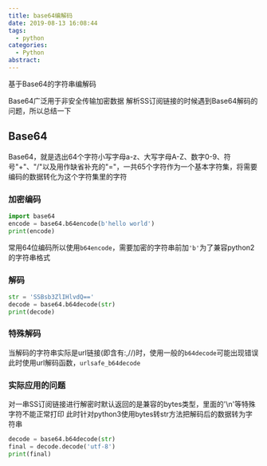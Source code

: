 ```yaml
---
title: base64编解码
date: 2019-08-13 16:08:44
tags:
  - python
categories:
  - Python
abstract:
---
```


基于Base64的字符串编解码

Base64广泛用于非安全传输加密数据
解析SS订阅链接的时候遇到Base64解码的问题，所以总结一下

<!--more-->

## Base64

Base64，就是选出64个字符小写字母a-z、大写字母A-Z、数字0-9、符号"+"、"/"以及用作缺省补充的"="，一共65个字符作为一个基本字符集，将需要编码的数据转化为这个字符集里的字符

### 加密编码

```python
import base64
encode = base64.b64encode(b'hello world')
print(encode)
```

常用64位编码所以使用`b64encode`，需要加密的字符串前加`'b'`为了兼容python2的字符串格式

### 解码

```python
str = 'SSBsb3ZlIHlvdQ=='
decode = base64.b64decode(str)
print(decode)
```

### 特殊解码

当解码的字符串实际是url链接(即含有:,//)时，使用一般的`b64decode`可能出现错误
此时使用url解码函数，`urlsafe_b64decode`

### 实际应用的问题

对一串SS订阅链接进行解密时默认返回的是兼容的bytes类型，里面的'\n'等特殊字符不能正常打印
此时针对python3使用bytes转str方法把解码后的数据转为字符串

```python
decode = base64.b64decode(str)
final = decode.decode('utf-8')
print(final)
```


